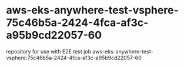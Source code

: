# aws-eks-anywhere-test-vsphere-75c46b5a-2424-4fca-af3c-a95b9cd22057-60
repository for use with E2E test job aws-eks-anywhere-test-vsphere:75c46b5a-2424-4fca-af3c-a95b9cd22057-60
